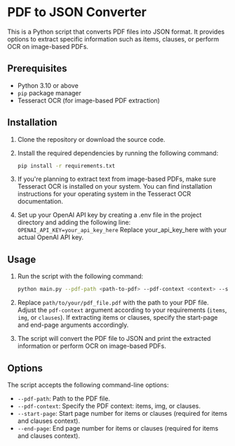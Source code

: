 # PDF to JSON Converter

This is a Python script that converts PDF files into JSON format. It provides options to extract specific information such as items, clauses, or perform OCR on image-based PDFs.

## Prerequisites

- Python 3.10 or above
- `pip` package manager
- Tesseract OCR (for image-based PDF extraction)

## Installation

1. Clone the repository or download the source code.

2. Install the required dependencies by running the following command:

   ```bash
   pip install -r requirements.txt
3. If you're planning to extract text from image-based PDFs, make sure Tesseract OCR is installed on your system. You can find installation instructions for your operating system in the Tesseract OCR documentation.
4. Set up your OpenAI API key by creating a .env file in the project directory and adding the following line:
   `OPENAI_API_KEY=your_api_key_here` Replace your_api_key_here with your actual OpenAI API key.

## Usage

1. Run the script with the following command:
   ```bash
   python main.py --pdf-path <path-to-pdf> --pdf-context <context> --start-page <start-page> --end-page <end-page>
2. Replace `path/to/your/pdf_file.pdf` with the path to your PDF file. Adjust the `pdf-context` argument according to your requirements (`items`, `img`, or `clauses`). If extracting items or clauses, specify the start-page and end-page arguments accordingly.

3. The script will convert the PDF file to JSON and print the extracted information or perform OCR on image-based PDFs.

## Options
The script accepts the following command-line options:

- `--pdf-path`: Path to the PDF file.
- `--pdf-context`: Specify the PDF context: items, img, or clauses.
- `--start-page`: Start page number for items or clauses (required for items and clauses context).
- `--end-page`: End page number for items or clauses (required for items and clauses context).